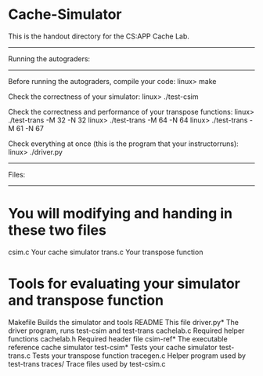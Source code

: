 # Cache-Simulator

This is the handout directory for the CS:APP Cache Lab. 

************************
Running the autograders:
************************

Before running the autograders, compile your code:
    linux> make

Check the correctness of your simulator:
    linux> ./test-csim

Check the correctness and performance of your transpose functions:
    linux> ./test-trans -M 32 -N 32
    linux> ./test-trans -M 64 -N 64
    linux> ./test-trans -M 61 -N 67

Check everything at once (this is the program that your instructorruns):
    linux> ./driver.py    

******
Files:
******

# You will modifying and handing in these two files
csim.c       Your cache simulator
trans.c      Your transpose function

# Tools for evaluating your simulator and transpose function
Makefile     Builds the simulator and tools
README       This file
driver.py*   The driver program, runs test-csim and test-trans
cachelab.c   Required helper functions
cachelab.h   Required header file
csim-ref*    The executable reference cache simulator
test-csim*   Tests your cache simulator
test-trans.c Tests your transpose function
tracegen.c   Helper program used by test-trans
traces/      Trace files used by test-csim.c